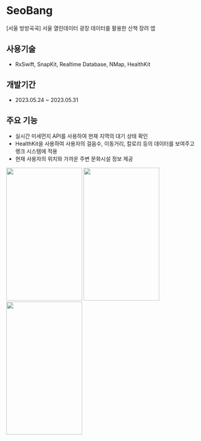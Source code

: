 # SeoBang
[서울 방방곡곡] 서울 열린데이터 광장 데이터를 활용한 산책 장려 앱

## 사용기술
- RxSwift, SnapKit, Realtime Database, NMap, HealthKit

## 개발기간
- 2023.05.24 ~ 2023.05.31

## 주요 기능
- 실시간 미세먼지 API를 사용하여 현재 지역의 대기 상태 확인
- HealthKit을 사용하여 사용자의 걸음수, 이동거리, 칼로리 등의 데이터를 보여주고 랭크 시스템에 적용
- 현재 사용자의 위치와 가까운 주변 문화시설 정보 제공

<img src="https://github.com/MangDic/backup/assets/44960073/d6d91565-a598-4ce6-ac51-838db41d1cff" width="200" height="350">
<img src="https://github.com/MangDic/backup/assets/44960073/f0b6ecff-19f1-4e85-bb27-82763fee004c" width="200" height="350">
<img src="https://github.com/MangDic/backup/assets/44960073/a3090fba-d2b9-43ec-abfa-7beaddbabbc5" width="200" height="350">

